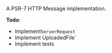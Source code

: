 A PSR-7 HTTP Message implementation.

**Todo**:

- Implement`ServerRequest`
- Implement UploadedFile`
- Implement tests
